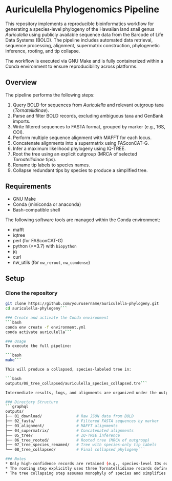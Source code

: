 # Auriculella Phylogenomics Pipeline

This repository implements a reproducible bioinformatics workflow for generating a species-level phylogeny of the Hawaiian land snail genus *Auriculella* using publicly available sequence data from the Barcode of Life Data Systems (BOLD). The pipeline includes automated data retrieval, sequence processing, alignment, supermatrix construction, phylogenetic inference, rooting, and tip collapse.

The workflow is executed via GNU Make and is fully containerized within a Conda environment to ensure reproducibility across platforms.

## Overview

The pipeline performs the following steps:

1. Query BOLD for sequences from *Auriculella* and relevant outgroup taxa (*Tornatellidinae*).
2. Parse and filter BOLD records, excluding ambiguous taxa and GenBank imports.
3. Write filtered sequences to FASTA format, grouped by marker (e.g., 16S, COI).
4. Perform multiple sequence alignment with MAFFT for each locus.
5. Concatenate alignments into a supermatrix using FASconCAT-G.
6. Infer a maximum likelihood phylogeny using IQ-TREE.
7. Root the tree using an explicit outgroup (MRCA of selected *Tornatellidinae* tips).
8. Rename tip labels to species names.
9. Collapse redundant tips by species to produce a simplified tree.

## Requirements

- GNU Make
- Conda (miniconda or anaconda)
- Bash-compatible shell

The following software tools are managed within the Conda environment:

- mafft
- iqtree
- perl (for FASconCAT-G)
- python (>=3.7) with `biopython`
- jq
- curl
- nw_utils (for `nw_reroot`, `nw_condense`)

## Setup

### Clone the repository

```bash
git clone https://github.com/yourusername/auriculella-phylogeny.git
cd auriculella-phylogeny```

### Create and activate the Conda environment
```bash
conda env create -f environment.yml
conda activate auriculella```

### Usage
To execute the full pipeline:

```bash
make```

This will produce a collapsed, species-labeled tree in:

```bash
outputs/08_tree_collapsed/auriculella_species_collapsed.tre```

Intermediate results, logs, and alignments are organized under the outputs/ directory by processing stage.

### Directory Structure
```graphql
outputs/
├── 01_download/               # Raw JSON data from BOLD
├── 02_fasta/                  # Filtered FASTA sequences by marker
├── 03_alignment/              # MAFFT alignments
├── 04_supermatrix/            # Concatenated alignments
├── 05_tree/                   # IQ-TREE inference
├── 06_tree_rooted/            # Rooted tree (MRCA of outgroup)
├── 07_tree_species_renamed/   # Tree with species-only tip labels
└── 08_tree_collapsed/         # Final collapsed phylogeny```

### Notes
* Only high-confidence records are retained (e.g., species-level IDs excluding Auriculella_sp, and excluding GenBank records with processid beginning GB).
* The rooting step explicitly uses three Tornatellidinae records defined in the Makefile.
* The tree collapsing step assumes monophyly of species and simplifies downstream visualization and interpretation.